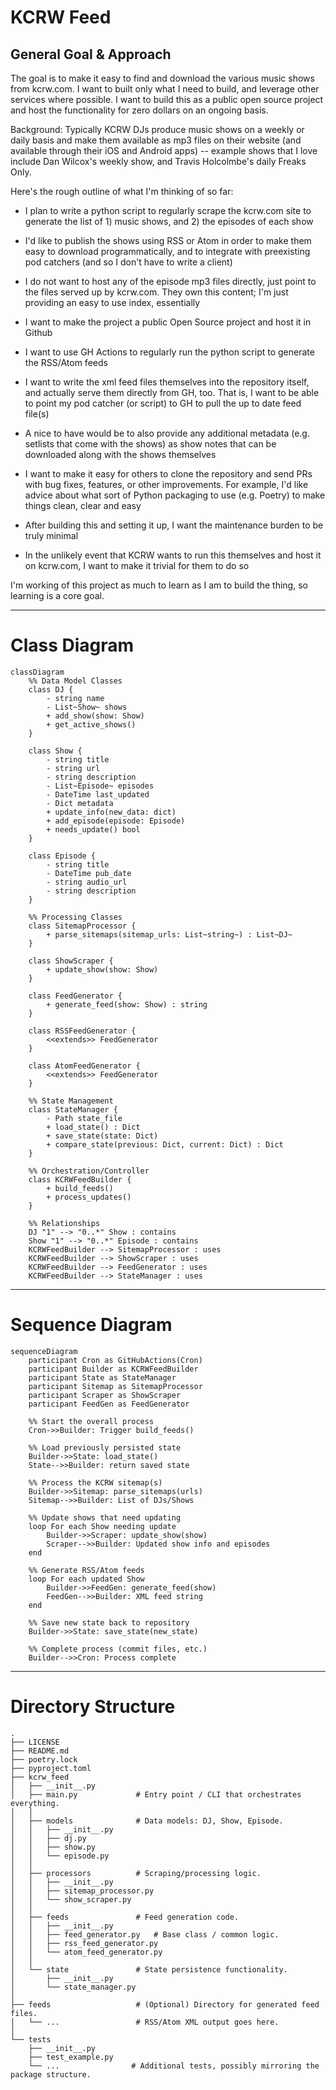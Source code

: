 # KCRW Feed

## General Goal & Approach

The goal is to make it easy to find and download the various music shows from kcrw.com. I want to built only what I need to build, and leverage other services where possible. I want to build this as a public open source project and host the functionality for zero dollars on an ongoing basis.

Background: Typically KCRW DJs produce music shows on a weekly or daily basis and make them available as mp3 files on their website (and available through their iOS and Android apps) -- example shows that I love include Dan Wilcox's weekly show, and Travis Holcolmbe's daily Freaks Only.

Here's the rough outline of what I'm thinking of so far:

- I plan to write a python script to regularly scrape the kcrw.com site to generate the list of 1) music shows, and 2) the episodes of each show

- I'd like to publish the shows using RSS or Atom in order to make them easy to download programmatically, and to integrate with preexisting pod catchers (and so I don't have to write a client)

- I do not want to host any of the episode mp3 files directly, just point to the files served up by kcrw.com. They own this content; I'm just providing an easy to use index, essentially

- I want to make the project a public Open Source project and host it in Github

- I want to use GH Actions to regularly run the python script to generate the RSS/Atom feeds

- I want to write the xml feed files themselves into the repository itself, and actually serve them directly from GH, too. That is, I want to be able to point my pod catcher (or script) to GH to pull the up to date feed file(s)

- A nice to have would be to also provide any additional metadata (e.g. setlists that come with the shows) as show notes that can be downloaded along with the shows themselves

- I want to make it easy for others to clone the repository and send PRs with bug fixes, features, or other improvements. For example, I'd like advice about what sort of Python packaging to use (e.g. Poetry) to make things clean, clear and easy

- After building this and setting it up, I want the maintenance burden to be truly minimal

- In the unlikely event that KCRW wants to run this themselves and host it on kcrw.com, I want to make it trivial for them to do so

I'm working of this project as much to learn as I am to build the thing, so learning is a core goal.

---

# Class Diagram

```mermaid
classDiagram
    %% Data Model Classes
    class DJ {
        - string name
        - List~Show~ shows
        + add_show(show: Show)
        + get_active_shows()
    }
    
    class Show {
        - string title
        - string url
        - string description
        - List~Episode~ episodes
        - DateTime last_updated
        - Dict metadata
        + update_info(new_data: dict)
        + add_episode(episode: Episode)
        + needs_update() bool
    }
    
    class Episode {
        - string title
        - DateTime pub_date
        - string audio_url
        - string description
    }
    
    %% Processing Classes
    class SitemapProcessor {
        + parse_sitemaps(sitemap_urls: List~string~) : List~DJ~
    }
    
    class ShowScraper {
        + update_show(show: Show)
    }
    
    class FeedGenerator {
        + generate_feed(show: Show) : string
    }
    
    class RSSFeedGenerator {
        <<extends>> FeedGenerator
    }
    
    class AtomFeedGenerator {
        <<extends>> FeedGenerator
    }
    
    %% State Management
    class StateManager {
        - Path state_file
        + load_state() : Dict
        + save_state(state: Dict)
        + compare_state(previous: Dict, current: Dict) : Dict
    }
    
    %% Orchestration/Controller
    class KCRWFeedBuilder {
        + build_feeds()
        + process_updates()
    }
    
    %% Relationships
    DJ "1" --> "0..*" Show : contains
    Show "1" --> "0..*" Episode : contains
    KCRWFeedBuilder --> SitemapProcessor : uses
    KCRWFeedBuilder --> ShowScraper : uses
    KCRWFeedBuilder --> FeedGenerator : uses
    KCRWFeedBuilder --> StateManager : uses
```

---

# Sequence Diagram

```mermaid
sequenceDiagram
    participant Cron as GitHubActions(Cron)
    participant Builder as KCRWFeedBuilder
    participant State as StateManager
    participant Sitemap as SitemapProcessor
    participant Scraper as ShowScraper
    participant FeedGen as FeedGenerator

    %% Start the overall process
    Cron->>Builder: Trigger build_feeds()
    
    %% Load previously persisted state
    Builder->>State: load_state()
    State-->>Builder: return saved state
    
    %% Process the KCRW sitemap(s)
    Builder->>Sitemap: parse_sitemaps(urls)
    Sitemap-->>Builder: List of DJs/Shows
    
    %% Update shows that need updating
    loop For each Show needing update
        Builder->>Scraper: update_show(show)
        Scraper-->>Builder: Updated show info and episodes
    end

    %% Generate RSS/Atom feeds
    loop For each updated Show
        Builder->>FeedGen: generate_feed(show)
        FeedGen-->>Builder: XML feed string
    end
    
    %% Save new state back to repository
    Builder->>State: save_state(new_state)
    
    %% Complete process (commit files, etc.)
    Builder-->>Cron: Process complete
```

---

# Directory Structure

```
.
├── LICENSE
├── README.md
├── poetry.lock
├── pyproject.toml
├── kcrw_feed
│   ├── __init__.py
│   ├── main.py             # Entry point / CLI that orchestrates everything.
│   │
│   ├── models              # Data models: DJ, Show, Episode.
│   │   ├── __init__.py
│   │   ├── dj.py
│   │   ├── show.py
│   │   └── episode.py
│   │
│   ├── processors          # Scraping/processing logic.
│   │   ├── __init__.py
│   │   ├── sitemap_processor.py
│   │   └── show_scraper.py
│   │
│   ├── feeds               # Feed generation code.
│   │   ├── __init__.py
│   │   ├── feed_generator.py   # Base class / common logic.
│   │   ├── rss_feed_generator.py
│   │   └── atom_feed_generator.py
│   │
│   └── state               # State persistence functionality.
│       ├── __init__.py
│       └── state_manager.py
│
├── feeds                   # (Optional) Directory for generated feed files.
│   └── ...                 # RSS/Atom XML output goes here.
│
└── tests
    ├── __init__.py
    ├── test_example.py
    └── ...                # Additional tests, possibly mirroring the package structure.
```
